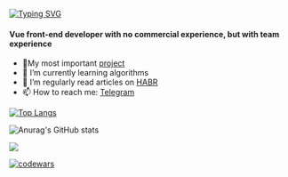 <a align="center" href="https://git.io/typing-svg"><img src="https://readme-typing-svg.herokuapp.com?font=Fira+Code&weight=500&pause=1000&color=15F731&vCenter=true&width=435&lines=Hi+there+%F0%9F%91%8B%2C+I’m+Alexander" alt="Typing SVG" /></a>
<h4>Vue front-end developer with no commercial experience, but with team experience</h3>
<ul>
  <li>🔭My most important <a href='https://github.com/Executioner34/Panfilov.Academy-Module5' target="_blank">project</a></li>
  <li>🌱 I’m currently learning algorithms</li>
  <li>📄 I’m regularly read articles on <a href='https://habr.com/ru/feed/' target="_blank">HABR</a></li>
  <li>📫 How to reach me: <a href='https://t.me/Executioner34' target="_blank">Telegram</a></li>
</ul>

[![Top Langs](https://github-readme-stats.vercel.app/api/top-langs/?username=Executioner34)](https://github.com/Executioner34/github-readme-stats)

![Anurag's GitHub stats](https://github-readme-stats.vercel.app/api?username=Executioner34&show_icons=true&theme=vue)

![](https://komarev.com/ghpvc/?username=Executioner34)

[![codewars](https://www.codewars.com/users/Executioner34/badges/small)](https://www.codewars.com/users/Executioner34)

<!--
**Executioner34/Executioner34** is a ✨ _special_ ✨ repository because its `README.md` (this file) appears on your GitHub profile.

Here are some ideas to get you started:

- 🔭 I’m currently working on ...
- 🌱 I’m currently learning ...
- 👯 I’m looking to collaborate on ...
- 🤔 I’m looking for help with ...
- 💬 Ask me about ...
- 📫 How to reach me: ...
- 😄 Pronouns: ...
- ⚡ Fun fact: ...
-->
